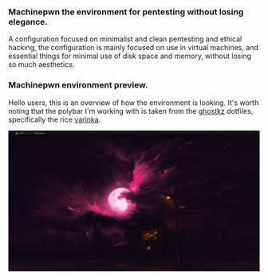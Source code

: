 ### Machinepwn the environment for pentesting without losing elegance.

A configuration focused on minimalist and clean pentesting and ethical hacking, the configuration is mainly focused on use in virtual machines, and essential things for minimal use of disk space and memory, without losing so much aesthetics.

### Machinepwn environment preview.

Hello users, this is an overview of how the environment is looking. It's worth noting that the polybar I'm working with is taken from the [ghostkz](https://github.com/gh0stzk/dotfiles) dotfiles, specifically the rice [varinka](https://github.com/gh0stzk/dotfiles/tree/master/config/bspwm/rices/varinka).

![machinepwn-preview](https://github.com/Usergh0st/Machinepwn/blob/main/previews/preview.png?raw=true)
